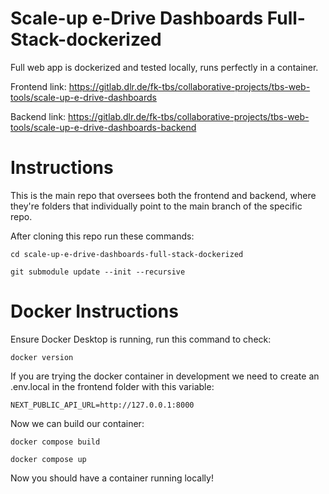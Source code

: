 # Scale-up e-Drive Dashboards Full-Stack-dockerized

Full web app is dockerized and tested locally, runs perfectly in a container.

Frontend link:
https://gitlab.dlr.de/fk-tbs/collaborative-projects/tbs-web-tools/scale-up-e-drive-dashboards

Backend link:
https://gitlab.dlr.de/fk-tbs/collaborative-projects/tbs-web-tools/scale-up-e-drive-dashboards-backend


# Instructions

This is the main repo that oversees both the frontend and backend, where they're folders that individually point to the main branch of the specific repo.

After cloning this repo run these commands:

```
cd scale-up-e-drive-dashboards-full-stack-dockerized

git submodule update --init --recursive
```

# Docker Instructions

Ensure Docker Desktop is running, run this command to check:

```
docker version
```

If you are trying the docker container in development we need to create an .env.local in the frontend folder with this variable:

```
NEXT_PUBLIC_API_URL=http://127.0.0.1:8000
```

Now we can build our container:

```
docker compose build

docker compose up
```

Now you should have a container running locally!
